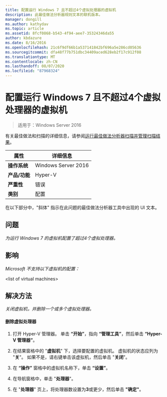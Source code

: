 ```yaml
---
title: 配置运行 Windows 7 且不超过4个虚拟处理器的虚拟机
description: 此最佳做法分析器规则文本的联机版本。
manager: dongill
ms.author: kathydav
ms.topic: article
ms.assetid: 8fcf0868-b543-4f94-aee7-35324346da55
author: kbdazure
ms.date: 8/16/2016
ms.openlocfilehash: 21c6f9df66b1a537141842bf696a5e286cd05636
ms.sourcegitcommit: dfa48f77b751dbc34409aced628eb2f17c912f08
ms.translationtype: MT
ms.contentlocale: zh-CN
ms.lasthandoff: 08/07/2020
ms.locfileid: "87968324"
---
```

# <a name="configure-virtual-machines-running-windows-7-with-no-more-than-4-virtual-processors"></a>配置运行 Windows 7 且不超过4个虚拟处理器的虚拟机

>适用于：Windows Server 2016

有关最佳做法和扫描的详细信息，请参阅[运行最佳做法分析器扫描并管理扫描结果](https://go.microsoft.com/fwlink/p/?LinkID=223177)。

|属性|详细信息|
|-|-|
|**操作系统**|Windows Server 2016|
|**产品/功能**|Hyper-V|
|**严重性**|错误|
|**类别**|配置|

在以下部分中，"斜体" 指示在此问题的最佳做法分析器工具中出现的 UI 文本。

## <a name="issue"></a>**问题**
*为运行 Windows 7 的虚拟机配置了超过4个虚拟处理器。*

## <a name="impact"></a>**影响**
*Microsoft 不支持以下虚拟机的配置：*

\<list of virtual machines>

## <a name="resolution"></a>**解决方法**
*关闭虚拟机，并删除一个或多个虚拟处理器。*

#### <a name="to-remove-virtual-processors"></a>删除虚拟处理器

1.  打开 Hyper-V 管理器。 单击 **“开始”**，指向 **“管理工具”**，然后单击 **“Hyper-V 管理器”**。

2.  在结果窗格中的 "**虚拟机**" 下，选择要配置的虚拟机。 虚拟机的状态应列为 "**关**"。 如果不是，请右键单击该虚拟机，然后单击 "**关闭**"。

3.  在 **“操作”** 窗格中的虚拟机名称下，单击 **“设置”**。

4.  在导航窗格中，单击 "**处理器**"。

5.  在 "**处理器**" 页上，将处理器数设置为**3**或更少，然后单击 **"确定"**。



